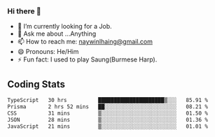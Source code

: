 ### Hi there 👋

- 🔭 I’m currently looking for a Job.
- 💬 Ask me about ...Anything
- 📫 How to reach me: naywinlhaing@gmail.com
- 😄 Pronouns: He/Him
- ⚡ Fun fact: I used to play Saung(Burmese Harp).


## Coding Stats
<!--START_SECTION:waka-->

```txt
TypeScript   30 hrs          █████████████████████▒░░░   85.91 %
Prisma       2 hrs 52 mins   ██░░░░░░░░░░░░░░░░░░░░░░░   08.21 %
CSS          31 mins         ▒░░░░░░░░░░░░░░░░░░░░░░░░   01.50 %
JSON         28 mins         ▒░░░░░░░░░░░░░░░░░░░░░░░░   01.36 %
JavaScript   21 mins         ▒░░░░░░░░░░░░░░░░░░░░░░░░   01.01 %
```

<!--END_SECTION:waka-->
